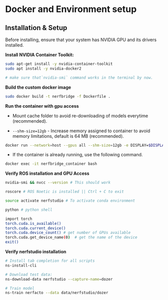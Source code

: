 # Docker and Environment setup

## Installation & Setup
Before installing, ensure that your system has NVIDIA GPU and its drivers installed.

**Install NVIDIA Container Toolkit:**

```bash
sudo apt-get install -y nvidia-container-toolkit
sudo apt install -y nvidia-docker2

# make sure that`nvidia-smi` command works in the terminal by now.
```
**Build the custom docker image**

```bash
sudo docker build -t nerfbridge -f Dockerfile . 
```
 
**Run the container with gpu access**

* Mount cache folder to avoid re-downloading of models everytime (recommended). 

* ```--shm-size=12gb``` - Increase memory assigned to container to avoid memory limitations, default is 64 MB (recommended).

```bash
docker run --network=host --gpus all --shm-size=12gb -e DISPLAY=$DISPLAY -v /tmp/.X11-unix:/tmp/.X11-unix -v /home/$USER/.cache/:/root/.cache/ -v $(pwd)/code/:/root/code/ --privileged -it --name nerfbridge_container nerfbridge bash
```
* If the container is already running, use the following command.

```bash
docker exec -it nerfbridge_container bash
```

**Verify ROS installation and GPU Access**

```bash
nvidia-smi && nvcc --version # This should work 

roscore # ROS Noetic is installed || Ctrl + C to exit 

source activate nerfstudio # To activate conda environment 

python # python shell

import torch 
torch.cuda.is_available() 
torch.cuda.current_device()  
torch.cuda.device_count() # get number of GPUs available    
torch.cuda.get_device_name(0)  # get the name of the device 
exit() 
```

**Verify nerfstudio installation**

```bash
# Install tab completion for all scripts
ns-install-cli 

# Download test data: 
ns-download-data nerfstudio --capture-name=dozer 

# Train model 
ns-train nerfacto --data data/nerfstudio/dozer 
```
